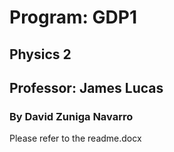 # Program: GDP1

## Physics 2

## Professor: James Lucas

### By David Zuniga Navarro

Please refer to the readme.docx
